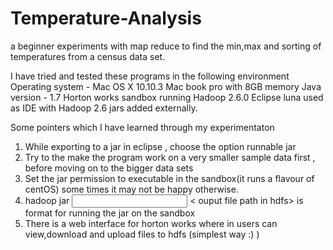 # Temperature-Analysis
a beginner experiments with map reduce to find the min,max and sorting of temperatures from a census data set.

I have tried and tested these programs in the following environment
	Operating system - Mac OS X 10.10.3  Mac book pro with 8GB memory
         Java version - 1.7
         Horton works sandbox running Hadoop 2.6.0
         Eclipse luna used as IDE with Hadoop 2.6 jars added externally.

Some pointers which I have learned through my experimentaton
1.  While exporting to a jar in eclipse , choose the option runnable jar 
2.  Try to the make the program work on a very smaller sample data first , before moving on to the bigger data sets
3.  Set the jar permission to executable in the sandbox(it runs a flavour of centOS) some times it may not be happy otherwise.
4.  hadoop jar <jar name> <input file path in hdfs> < ouput file path in hdfs> is format for running the jar on the sandbox
5.  There is a web interface for horton works where in users can view,download and upload files to hdfs (simplest way :) )
